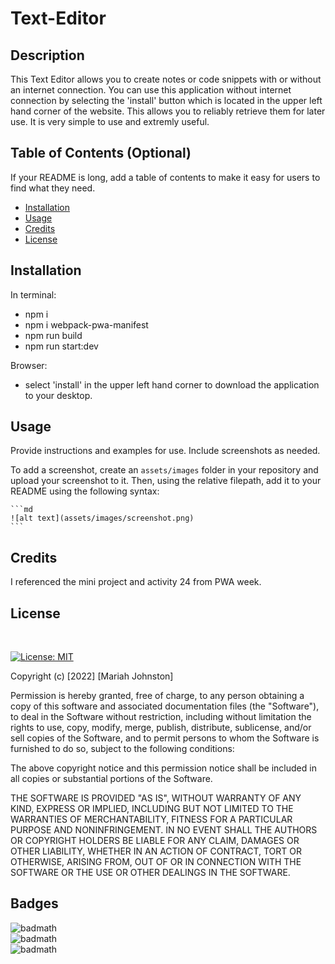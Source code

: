 # Text-Editor

## Description

This Text Editor allows you to create notes or code snippets with or without an internet connection. You can use this application without internet connection by selecting the 'install' button which is located in the upper left hand corner of the website. This allows you to reliably retrieve them for later use. It is very simple to use and extremly useful.

## Table of Contents (Optional)

If your README is long, add a table of contents to make it easy for users to find what they need.

- [Installation](#installation)
- [Usage](#usage)
- [Credits](#credits)
- [License](#license)

## Installation
In terminal: 
- npm i
- npm i webpack-pwa-manifest
- npm run build 
- npm run start:dev

Browser:
- select 'install' in the upper left hand corner to download the application to your desktop.

## Usage

Provide instructions and examples for use. Include screenshots as needed.

To add a screenshot, create an `assets/images` folder in your repository and upload your screenshot to it. Then, using the relative filepath, add it to your README using the following syntax:

    ```md
    ![alt text](assets/images/screenshot.png)
    ```

## Credits

I referenced the mini project and activity 24 from PWA week.

## License

<br>

[![License: MIT](https://img.shields.io/badge/License-MIT-yellow.svg)](https://opensource.org/licenses/MIT)

Copyright (c) [2022] [Mariah Johnston]

Permission is hereby granted, free of charge, to any person obtaining a copy
of this software and associated documentation files (the "Software"), to deal
in the Software without restriction, including without limitation the rights
to use, copy, modify, merge, publish, distribute, sublicense, and/or sell
copies of the Software, and to permit persons to whom the Software is
furnished to do so, subject to the following conditions:

The above copyright notice and this permission notice shall be included in all
copies or substantial portions of the Software.

THE SOFTWARE IS PROVIDED "AS IS", WITHOUT WARRANTY OF ANY KIND, EXPRESS OR
IMPLIED, INCLUDING BUT NOT LIMITED TO THE WARRANTIES OF MERCHANTABILITY,
FITNESS FOR A PARTICULAR PURPOSE AND NONINFRINGEMENT. IN NO EVENT SHALL THE
AUTHORS OR COPYRIGHT HOLDERS BE LIABLE FOR ANY CLAIM, DAMAGES OR OTHER
LIABILITY, WHETHER IN AN ACTION OF CONTRACT, TORT OR OTHERWISE, ARISING FROM,
OUT OF OR IN CONNECTION WITH THE SOFTWARE OR THE USE OR OTHER DEALINGS IN THE
SOFTWARE.

## Badges

![badmath](https://img.shields.io/static/v1?label=JavaScript&message=72%&color=blue)<br>
![badmath](https://img.shields.io/static/v1?label=HTML&message=23%&color=orange)<br>
![badmath](https://img.shields.io/static/v1?label=CSS&message=4%&color=yellow)<br>
